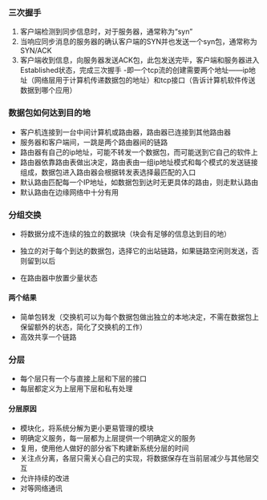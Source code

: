 ### 三次握手

1. 客户端检测到同步信息时，对于服务器，通常称为“syn”
2. 当响应同步消息的服务器的确认客户端的SYN并也发送一个syn包，通常称为SYN/ACK
3. 客户端收到信息，向服务器发送ACK包，此包发送完毕，客户端和服务器进入Established状态，完成三次握手
-即一个tcp流的创建需要两个地址——ip地址（网络层用于计算机传递数据包的地址）和tcp接口（告诉计算机软件传送数据到哪个应用）
### 数据包如何达到目的地

- 客户机连接到一台中间计算机或路由器，路由器已连接到其他路由器
- 服务器和客户端间，一跳是两个路由器间的链路
- 路由器有自己的ip地址，可能不转发一个数据包，而可能送到它自己的软件上
- 路由器依靠路由表做出决定，路由表由一组ip地址模式和每个模式的发送链接组成，数据包进入路由器会根据转发表选择最匹配的入口
- 默认路由匹配每一个IP地址，如数据包到达时无更具体的路由，则走默认路由
- 默认路由在边缘网络中十分有用

### 分组交换

- 将数据分成不连续的独立的数据块（块会有足够的信息达到目的地）

- 独立的对于每个到达的数据包，选择它的出站链路，如果链路空闲则发送，否则留到以后

- 在路由器中放置少量状态

#### 两个结果

- 简单包转发（交换机可以为每个数据包做出独立的本地决定，不需在数据包上保留额外的状态，简化了交换机的工作）
- 高效共享一个链路

### 分层

- 每个层只有一个与直接上层和下层的接口
- 每层都定义为上层用下层和私有处理
#### 分层原因

- 模块化，将系统分解为更小更易管理的模块
- 明确定义服务，每一层都为上层提供一个明确定义的服务
- 复用，使用他人做好的部分省下构建新系统分层的时间
- 关注点分离，各层只需关心自己的实现，将数据保存在当前层减少与其他层交互
- 允许持续的改进
- 对等网络通讯
